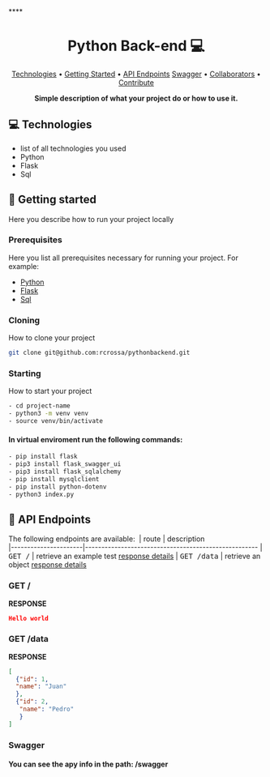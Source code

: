 ****<h1 align="center" style="font-weight: bold;">Python Back-end 💻</h1>

<p align="center">
 <a href="#tech">Technologies</a> • 
 <a href="#started">Getting Started</a> • 
  <a href="#routes">API Endpoints</a> 
  <a href="#swagger">Swagger</a> •
 <a href="#colab">Collaborators</a> •
 <a href="#contribute">Contribute</a>
</p>

<p align="center">
    <b>Simple description of what your project do or how to use it.</b>
</p>
<h2 id="tech">💻 Technologies</h2>

- list of all technologies you used
- Python
- Flask
- Sql

<h2 id="started">🚀 Getting started</h2>

Here you describe how to run your project locally

<h3>Prerequisites</h3>

Here you list all prerequisites necessary for running your project. For example:

- [Python](https://www.python.org)
- [Flask](https://github.com)
- [Sql](https://www.mysql.com)

<h3>Cloning</h3>

How to clone your project


```bash
git clone git@github.com:rcrossa/pythonbackend.git
```

<h3>Starting</h3>

How to start your project

```bash
- cd project-name
- python3 -m venv venv
- source venv/bin/activate 
```
<h4> In virtual enviroment run the following commands:</h4>

```bash
- pip install flask
- pip3 install flask_swagger_ui
- pip3 install flask_sqlalchemy
- pip install mysqlclient
- pip install python-dotenv  
- python3 index.py
```


 <h2 id="routes">📍 API Endpoints</h2>

The following endpoints are available:
​
| route               | description                                          
|----------------------|-----------------------------------------------------
| <kbd>GET /</kbd>     | retrieve an example test [response details](#get-text)
| <kbd>GET /data</kbd>     | retrieve an object [response details](#post-object)

<h3 id="get-text">GET /</h3>

**RESPONSE**
```json
Hello world
```
<h3 id="get-object">GET /data</h3>

**RESPONSE**
```json
[
  {"id": 1, 
  "name": "Juan"
  }, 
  {"id": 2,
   "name": "Pedro"
   }
]
```

<h3 id="swagger">Swagger</h3>
<h4>You can see the apy info in the path: /swagger</h4>


<!--<h3 id="post-auth-detail">POST /authenticate</h3>

**REQUEST**
```json
{
  "username": "fernandakipper",
  "password": "4444444"
}
``` -->

<!-- **RESPONSE**
```json
{
  "token": "OwoMRHsaQwyAgVoc3OXmL1JhMVUYXGGBbCTK0GBgiYitwQwjf0gVoBmkbuyy0pSi"
}

<h2 id="colab">🤝 Collaborators</h2>

Special thank you for all people that contributed for this project.

<table>
  <tr>
    <td align="center">
      <a href="#">
        <img src="https://avatars.githubusercontent.com/u/61896274?v=4" width="100px;" alt="Fernanda Kipper Profile Picture"/><br>
        <sub>
          <b>Fernanda Kipper</b>
        </sub>
      </a>
    </td>
    <td align="center">
      <a href="#">
        <img src="https://t.ctcdn.com.br/n7eZ74KAcU3iYwnQ89-ul9txVxc=/400x400/smart/filters:format(webp)/i490769.jpeg" width="100px;" alt="Elon Musk Picture"/><br>
        <sub>
          <b>Elon Musk</b>
        </sub>
      </a>
    </td>
    <td align="center">
      <a href="#">
        <img src="https://miro.medium.com/max/360/0*1SkS3mSorArvY9kS.jpg" width="100px;" alt="Foto do Steve Jobs"/><br>
        <sub>
          <b>Steve Jobs</b>
        </sub>
      </a>
    </td>
  </tr>
</table>

<h2 id="contribute">📫 Contribute</h2>

Here you will explain how other developers can contribute to your project. For example, explaining how can create their branches, which patterns to follow and how to open an pull request

1. `git clone https://github.com/Fernanda-Kipper/text-editor.git`
2. `git checkout -b feature/NAME`
3. Follow commit patterns
4. Open a Pull Request explaining the problem solved or feature made, if exists, append screenshot of visual modifications and wait for the review!

<h3>Documentations that might help</h3>

[📝 How to create a Pull Request](https://www.atlassian.com/br/git/tutorials/making-a-pull-request)

[💾 Commit pattern](https://gist.github.com/joshbuchea/6f47e86d2510bce28f8e7f42ae84c716) -->